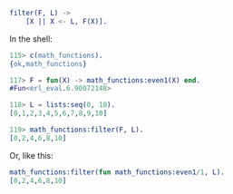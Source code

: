 ```erlang
filter(F, L) ->
    [X || X <- L, F(X)].
```

In the shell:
```erlang
115> c(math_functions).
{ok,math_functions}

117> F = fun(X) -> math_functions:even1(X) end.
#Fun<erl_eval.6.90072148>

118> L = lists:seq(0, 10).
[0,1,2,3,4,5,6,7,8,9,10]

119> math_functions:filter(F, L).
[0,2,4,6,8,10]
```

Or, like this:
```erlang
math_functions:filter(fun math_functions:even1/1, L).
[0,2,4,6,8,10]
```
